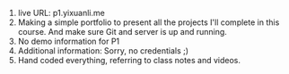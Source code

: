 1. live URL: p1.yixuanli.me
2. Making a simple portfolio to present all the projects I'll complete in this course. And make sure Git and server is up and running. 
3. No demo information for P1
4. Additional information: Sorry, no credentials ;)
5. Hand coded everything, referring to class notes and videos. 
